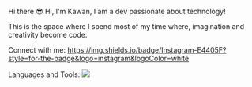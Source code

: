 
Hi there 😎
Hi, I'm Kawan, I am a dev passionate about technology!

This is the space where I spend most of my time where, imagination and creativity become code.

Connect with me:
https://img.shields.io/badge/Instagram-E4405F?style=for-the-badge&logo=instagram&logoColor=white




Languages and Tools:
<img src="https://img.shields.io/badge/GIT-E44C30?style=for-the-badge&logo=git&logoColor=white"/>
